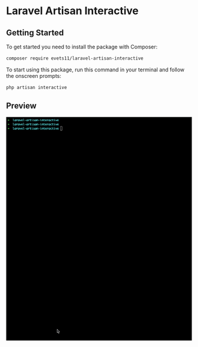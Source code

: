 # Laravel Artisan Interactive

## Getting Started

To get started you need to install the package with Composer:

```bash
composer require evets11/laravel-artisan-interactive
```

To start using this package, run this command in your terminal and follow the onscreen prompts:

```bash
php artisan interactive
```

## Preview

![](/demo.gif)
